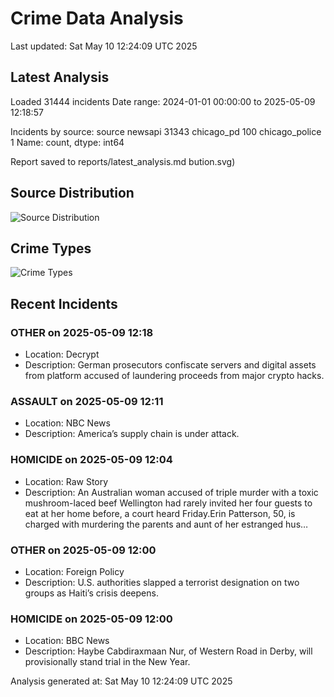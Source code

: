 # Crime Data Analysis
Last updated: Sat May 10 12:24:09 UTC 2025

## Latest Analysis

Loaded 31444 incidents
Date range: 2024-01-01 00:00:00 to 2025-05-09 12:18:57

Incidents by source:
source
newsapi           31343
chicago_pd          100
chicago_police        1
Name: count, dtype: int64

Report saved to reports/latest_analysis.md
bution.svg)

## Source Distribution
![Source Distribution](images/source_distribution.svg)

## Crime Types
![Crime Types](images/crime_types.svg)

## Recent Incidents

### OTHER on 2025-05-09 12:18
- Location: Decrypt
- Description: German prosecutors confiscate servers and digital assets from platform accused of laundering proceeds from major crypto hacks.


### ASSAULT on 2025-05-09 12:11
- Location: NBC News
- Description: America’s supply chain is under attack.


### HOMICIDE on 2025-05-09 12:04
- Location: Raw Story
- Description: An Australian woman accused of triple murder with a toxic mushroom-laced beef Wellington had rarely invited her four guests to eat at her home before, a court heard Friday.Erin Patterson, 50, is charged with murdering the parents and aunt of her estranged hus…


### OTHER on 2025-05-09 12:00
- Location: Foreign Policy
- Description: U.S. authorities slapped a terrorist designation on two groups as Haiti’s crisis deepens.


### HOMICIDE on 2025-05-09 12:00
- Location: BBC News
- Description: Haybe Cabdiraxmaan Nur, of Western Road in Derby, will provisionally stand trial in the New Year.

Analysis generated at: Sat May 10 12:24:09 UTC 2025
